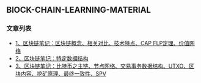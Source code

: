 BlOCK-CHAIN-LEARNING-MATERIAL
---

### 文章列表

- [1、区块链笔记：区块链概念、相关对比、技术特点、CAP FLP定理、价值网络](./contents/1.md)
- [2、区块链笔记：特定数据结构](./contents/2.md)
- [3、区块链笔记：比特币之主链、节点网络、交易事务数据结构、UTXO、区块内容、挖矿原理、最终一致性、SPV](./contents/3.md)